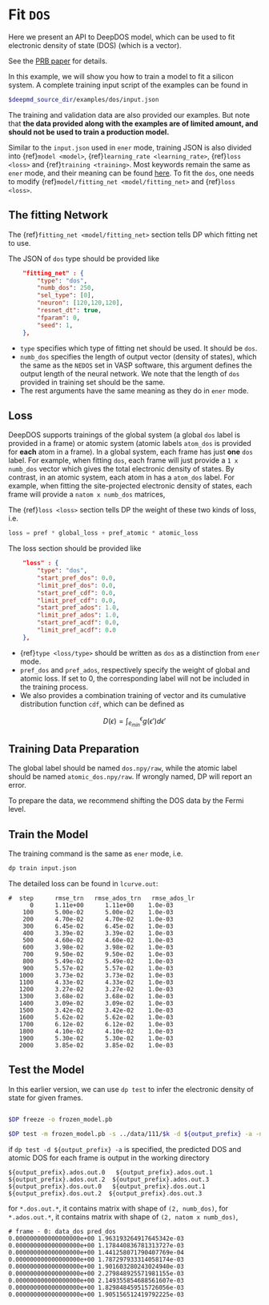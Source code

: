 # Fit `DOS`

Here we present an API to DeepDOS model, which can be used to fit electronic density of state (DOS) (which is a vector).

See the [PRB paper](https://doi.org/10.1103/PhysRevB.105.174109) for details.

In this example, we will show you how to train a model to fit a silicon system. A complete training input script of the examples can be found in

```bash
$deepmd_source_dir/examples/dos/input.json
```

The training and validation data are also provided our examples. But note that **the data provided along with the examples are of limited amount, and should not be used to train a production model.**

Similar to the `input.json` used in `ener` mode, training JSON is also divided into {ref}`model <model>`, {ref}`learning_rate <learning_rate>`, {ref}`loss <loss>` and {ref}`training <training>`. Most keywords remain the same as `ener` mode, and their meaning can be found [here](train-se-e2-a.md). To fit the `dos`, one needs to modify {ref}`model/fitting_net <model/fitting_net>` and {ref}`loss <loss>`.

## The fitting Network

The {ref}`fitting_net <model/fitting_net>` section tells DP which fitting net to use.

The JSON of `dos` type should be provided like

```json
	"fitting_net" : {
		"type": "dos",
		"numb_dos": 250,
		"sel_type": [0],
		"neuron": [120,120,120],
		"resnet_dt": true,
		"fparam": 0,
		"seed": 1,
	},
```

-   `type` specifies which type of fitting net should be used. It should be `dos`.
-   `numb_dos` specifies the length of output vector (density of states), which the same as the `NEDOS` set in VASP software, this argument defines the output length of the neural network. We note that the length of `dos` provided in training set should be the same.
-   The rest arguments have the same meaning as they do in `ener` mode.

## Loss

DeepDOS supports trainings of the global system (a global `dos` label is provided in a frame) or atomic system (atomic labels `atom_dos` is provided for **each** atom in a frame). In a global system, each frame has just **one** `dos` label. For example, when fitting `dos`, each frame will just provide a `1 x numb_dos` vector which gives the total electronic density of states. By contrast, in an atomic system, each atom in has a `atom_dos` label. For example, when fitting the site-projected electronic density of states, each frame will provide a `natom x numb_dos` matrices,

The {ref}`loss <loss>` section tells DP the weight of these two kinds of loss, i.e.

```python
loss = pref * global_loss + pref_atomic * atomic_loss
```

The loss section should be provided like

```json
	"loss" : {
		"type": "dos",
		"start_pref_dos": 0.0,
		"limit_pref_dos": 0.0,
		"start_pref_cdf": 0.0,
		"limit_pref_cdf": 0.0,
		"start_pref_ados": 1.0,
		"limit_pref_ados": 1.0,
		"start_pref_acdf": 0.0,
		"limit_pref_acdf": 0.0
	},
```

-   {ref}`type <loss/type>` should be written as `dos` as a distinction from `ener` mode.
-   `pref_dos` and `pref_ados`, respectively specify the weight of global and atomic loss. If set to 0, the corresponding label will not be included in the training process.
-   We also provides a combination training of vector and its cumulative distribution function `cdf`, which can be defined as

$$D(\epsilon) = \int_{e_{min}}^{\epsilon} g(\epsilon')d\epsilon'$$


## Training Data Preparation

The global label should be named `dos.npy/raw`, while the atomic label should be named `atomic_dos.npy/raw`. If wrongly named, DP will report an error.

To prepare the data, we recommend shifting the DOS data by the Fermi level.

## Train the Model

The training command is the same as `ener` mode, i.e.

```bash
dp train input.json
```

The detailed loss can be found in `lcurve.out`:

```
#  step      rmse_trn   rmse_ados_trn   rmse_ados_lr
      0      1.11e+00      1.11e+00    1.0e-03
    100      5.00e-02      5.00e-02    1.0e-03
    200      4.70e-02      4.70e-02    1.0e-03
    300      6.45e-02      6.45e-02    1.0e-03
    400      3.39e-02      3.39e-02    1.0e-03
    500      4.60e-02      4.60e-02    1.0e-03
    600      3.98e-02      3.98e-02    1.0e-03
    700      9.50e-02      9.50e-02    1.0e-03
    800      5.49e-02      5.49e-02    1.0e-03
    900      5.57e-02      5.57e-02    1.0e-03
   1000      3.73e-02      3.73e-02    1.0e-03
   1100      4.33e-02      4.33e-02    1.0e-03
   1200      3.27e-02      3.27e-02    1.0e-03
   1300      3.68e-02      3.68e-02    1.0e-03
   1400      3.09e-02      3.09e-02    1.0e-03
   1500      3.42e-02      3.42e-02    1.0e-03
   1600      5.62e-02      5.62e-02    1.0e-03
   1700      6.12e-02      6.12e-02    1.0e-03
   1800      4.10e-02      4.10e-02    1.0e-03
   1900      5.30e-02      5.30e-02    1.0e-03
   2000      3.85e-02      3.85e-02    1.0e-03
```

## Test the Model

In this earlier version, we can use `dp test` to infer the electronic density of state for given frames.

```bash

$DP freeze -o frozen_model.pb

$DP test -m frozen_model.pb -s ../data/111/$k -d ${output_prefix} -a -n 100
```

if `dp test -d ${output_prefix} -a` is specified, the predicted DOS and atomic DOS for each frame is output in the working directory

```
${output_prefix}.ados.out.0   ${output_prefix}.ados.out.1  ${output_prefix}.ados.out.2  ${output_prefix}.ados.out.3
${output_prefix}.dos.out.0   ${output_prefix}.dos.out.1  ${output_prefix}.dos.out.2  ${output_prefix}.dos.out.3
```

for `*.dos.out.*`, it contains matrix with shape of `(2, numb_dos)`,
for `*.ados.out.*`, it contains matrix with shape of `(2, natom x numb_dos)`,

```
# frame - 0: data_dos pred_dos
0.000000000000000000e+00 1.963193264917645342e-03
0.000000000000000000e+00 1.178440836781313727e-03
0.000000000000000000e+00 1.441258071790407769e-04
0.000000000000000000e+00 1.787297933314058174e-03
0.000000000000000000e+00 1.901603280243024940e-03
0.000000000000000000e+00 2.279848925571981155e-03
0.000000000000000000e+00 2.149355854688561607e-03
0.000000000000000000e+00 1.829848459515726056e-03
0.000000000000000000e+00 1.905156512419792225e-03
```
